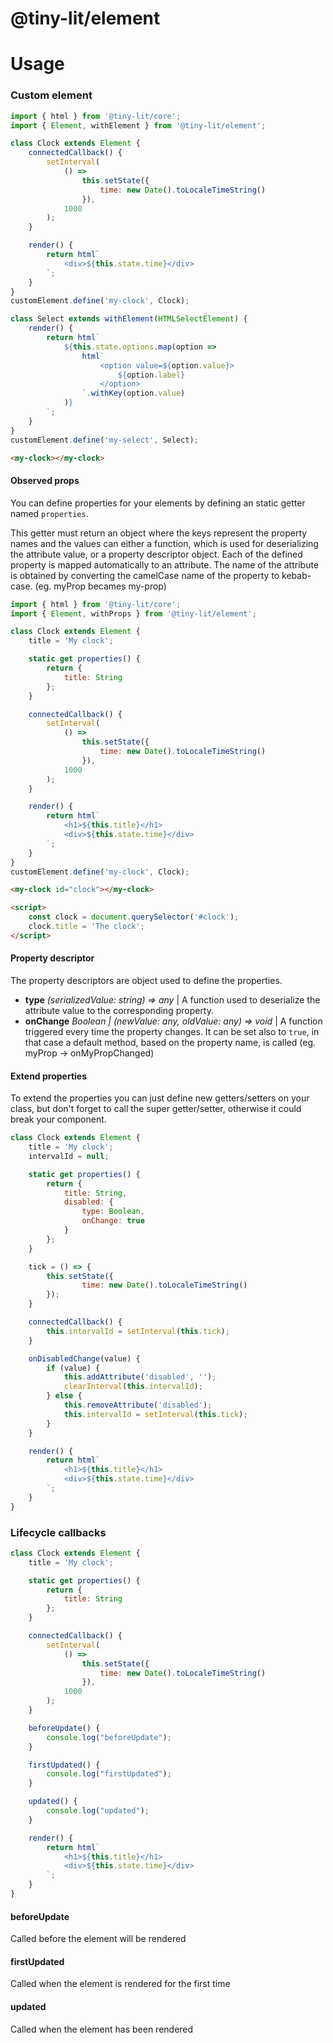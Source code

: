 # @tiny-lit/element

# Usage

### Custom element

```js
import { html } from '@tiny-lit/core';
import { Element, withElement } from '@tiny-lit/element';

class Clock extends Element {
    connectedCallback() {
        setInterval(
            () =>
                this.setState({
                    time: new Date().toLocaleTimeString()
                }),
            1000
        );
    }

    render() {
        return html`
            <div>${this.state.time}</div>
        `;
    }
}
customElement.define('my-clock', Clock);

class Select extends withElement(HTMLSelectElement) {
    render() {
        return html`
            ${this.state.options.map(option =>
                html`
                    <option value=${option.value}>
                        ${option.label}
                    </option>
                `.withKey(option.value)
            )}
        `;
    }
}
customElement.define('my-select', Select);
```

```html
<my-clock></my-clock>
```

#### Observed props

You can define properties for your elements by defining an static getter named `properties`. 

This getter must return an object where the keys represent the property names and the values can either a function, which is used for deserializing the attribute value, or a property descriptor object.
Each of the defined property is mapped automatically to an attribute. The name of the attribute is obtained by converting the camelCase name of the property to kebab-case. (eg. myProp becames my-prop)

```js
import { html } from '@tiny-lit/core';
import { Element, withProps } from '@tiny-lit/element';

class Clock extends Element {
    title = 'My clock';

    static get properties() {
        return {
            title: String
        };
    }

    connectedCallback() {
        setInterval(
            () =>
                this.setState({
                    time: new Date().toLocaleTimeString()
                }),
            1000
        );
    }

    render() {
        return html`
            <h1>${this.title}</h1>
            <div>${this.state.time}</div>
        `;
    }
}
customElement.define('my-clock', Clock);
```

```html
<my-clock id="clock"></my-clock>

<script>
    const clock = document.querySelector('#clock');
    clock.title = 'The clock';
</script>
```

#### Property descriptor
The property descriptors are object used to define the properties. 

- **type** _(serializedValue: string) => any_ | A function used to deserialize the attribute value to the corresponding property.
- **onChange** _Boolean | (newValue: any, oldValue: any) => void_ | A function triggered every time the property changes. It can be set also to `true`, in that case a default method, based on the property name, is called (eg. myProp -> onMyPropChanged)

#### Extend properties

To extend the properties you can just define new getters/setters on your class, but don't forget to call the super getter/setter, otherwise it could break your component.

```js
class Clock extends Element {
    title = 'My clock';
    intervalId = null;

    static get properties() {
        return {
            title: String,
            disabled: {
                type: Boolean,
                onChange: true
            }
        };
    }

    tick = () => {
        this.setState({
                time: new Date().toLocaleTimeString()
        });
    }

    connectedCallback() {
        this.intervalId = setInterval(this.tick);
    }

    onDisabledChange(value) {
        if (value) {
            this.addAttribute('disabled', '');
            clearInterval(this.intervalId);
        } else {
            this.removeAttribute('disabled');
            this.intervalId = setInterval(this.tick);
        }
    }

    render() {
        return html`
            <h1>${this.title}</h1>
            <div>${this.state.time}</div>
        `;
    }
}
```

### Lifecycle callbacks

```js
class Clock extends Element {
    title = 'My clock';

    static get properties() {
        return {
            title: String
        };
    }

    connectedCallback() {
        setInterval(
            () =>
                this.setState({
                    time: new Date().toLocaleTimeString()
                }),
            1000
        );
    }

    beforeUpdate() {
        console.log("beforeUpdate");
    }

    firstUpdated() {
        console.log("firstUpdated");
    }

    updated() {
        console.log("updated");
    }

    render() {
        return html`
            <h1>${this.title}</h1>
            <div>${this.state.time}</div>
        `;
    }
}
```

#### beforeUpdate

Called before the element will be rendered

#### firstUpdated

Called when the element is rendered for the first time

#### updated

Called when the element has been rendered
